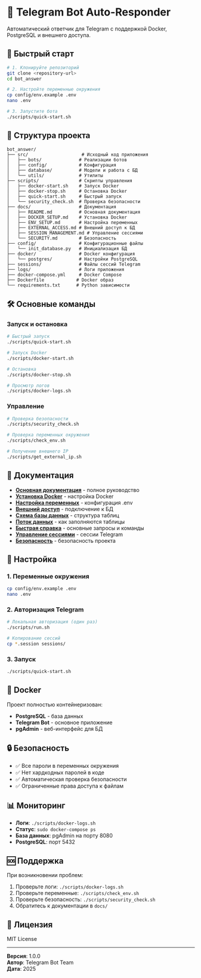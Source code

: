 # 🤖 Telegram Bot Auto-Responder

Автоматический ответчик для Telegram с поддержкой Docker, PostgreSQL и внешнего доступа.

## 🚀 Быстрый старт

```bash
# 1. Клонируйте репозиторий
git clone <repository-url>
cd bot_answer

# 2. Настройте переменные окружения
cp config/env.example .env
nano .env

# 3. Запустите бота
./scripts/quick-start.sh
```

## 📁 Структура проекта

```
bot_answer/
├── src/                    # Исходный код приложения
│   ├── bots/              # Реализации ботов
│   ├── config/            # Конфигурация
│   ├── database/          # Модели и работа с БД
│   └── utils/             # Утилиты
├── scripts/               # Скрипты управления
│   ├── docker-start.sh    # Запуск Docker
│   ├── docker-stop.sh     # Остановка Docker
│   ├── quick-start.sh     # Быстрый запуск
│   └── security_check.sh  # Проверка безопасности
├── docs/                  # Документация
│   ├── README.md          # Основная документация
│   ├── DOCKER_SETUP.md    # Установка Docker
│   ├── ENV_SETUP.md       # Настройка переменных
│   ├── EXTERNAL_ACCESS.md # Внешний доступ к БД
│   ├── SESSION_MANAGEMENT.md # Управление сессиями
│   └── SECURITY.md        # Безопасность
├── config/                # Конфигурационные файлы
│   └── init_database.py   # Инициализация БД
├── docker/                # Docker конфигурация
│   └── postgres/          # Настройки PostgreSQL
├── sessions/              # Файлы сессий Telegram
├── logs/                  # Логи приложения
├── docker-compose.yml     # Docker Compose
├── Dockerfile            # Docker образ
└── requirements.txt      # Python зависимости
```

## 🛠️ Основные команды

### Запуск и остановка
```bash
# Быстрый запуск
./scripts/quick-start.sh

# Запуск Docker
./scripts/docker-start.sh

# Остановка
./scripts/docker-stop.sh

# Просмотр логов
./scripts/docker-logs.sh
```

### Управление
```bash
# Проверка безопасности
./scripts/security_check.sh

# Проверка переменных окружения
./scripts/check_env.sh

# Получение внешнего IP
./scripts/get_external_ip.sh
```

## 📖 Документация

- **[Основная документация](docs/README.md)** - полное руководство
- **[Установка Docker](docs/DOCKER_SETUP.md)** - настройка Docker
- **[Настройка переменных](docs/ENV_SETUP.md)** - конфигурация .env
- **[Внешний доступ](docs/EXTERNAL_ACCESS.md)** - подключение к БД
- **[Схема базы данных](docs/DATABASE_SCHEMA.md)** - структура таблиц
- **[Поток данных](docs/DATA_FLOW.md)** - как заполняются таблицы
- **[Быстрая справка](docs/QUICK_REFERENCE.md)** - основные запросы и команды
- **[Управление сессиями](docs/SESSION_MANAGEMENT.md)** - сессии Telegram
- **[Безопасность](docs/SECURITY.md)** - безопасность проекта

## 🔧 Настройка

### 1. Переменные окружения
```bash
cp config/env.example .env
nano .env
```

### 2. Авторизация Telegram
```bash
# Локальная авторизация (один раз)
./scripts/run.sh

# Копирование сессий
cp *.session sessions/
```

### 3. Запуск
```bash
./scripts/quick-start.sh
```

## 🐳 Docker

Проект полностью контейнеризован:

- **PostgreSQL** - база данных
- **Telegram Bot** - основное приложение
- **pgAdmin** - веб-интерфейс для БД

## 🔒 Безопасность

- ✅ Все пароли в переменных окружения
- ✅ Нет хардкодных паролей в коде
- ✅ Автоматическая проверка безопасности
- ✅ Ограниченные права доступа к файлам

## 📊 Мониторинг

- **Логи**: `./scripts/docker-logs.sh`
- **Статус**: `sudo docker-compose ps`
- **База данных**: pgAdmin на порту 8080
- **PostgreSQL**: порт 5432

## 🆘 Поддержка

При возникновении проблем:

1. Проверьте логи: `./scripts/docker-logs.sh`
2. Проверьте переменные: `./scripts/check_env.sh`
3. Проверьте безопасность: `./scripts/security_check.sh`
4. Обратитесь к документации в `docs/`

## 📝 Лицензия

MIT License

---

**Версия**: 1.0.0  
**Автор**: Telegram Bot Team  
**Дата**: 2025